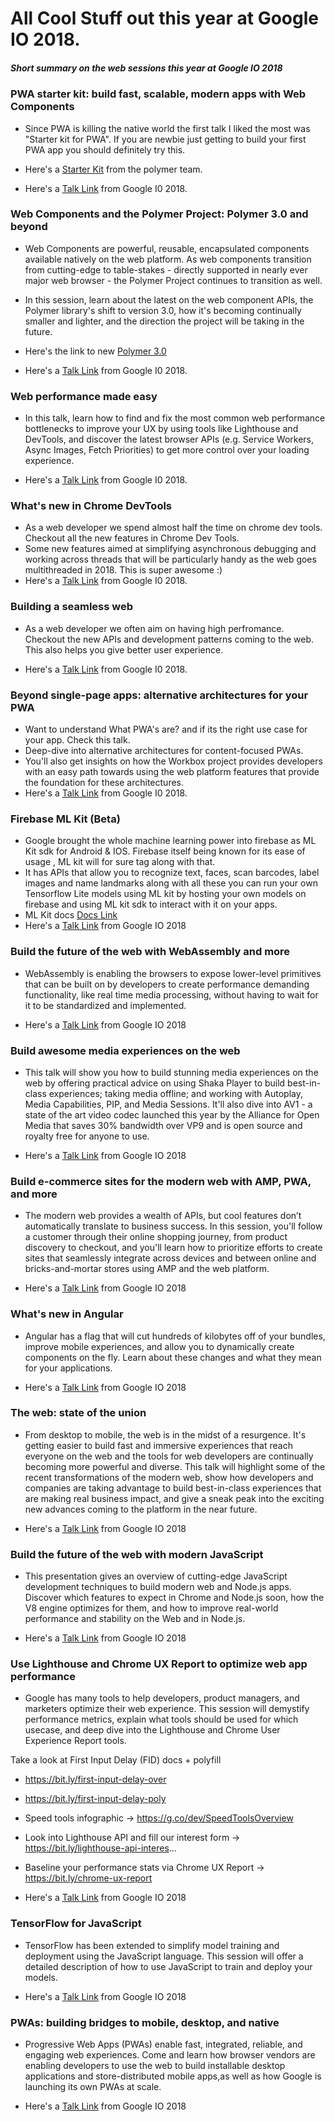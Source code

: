 # All Cool Stuff out this year at Google IO 2018.

##### Short summary on the web sessions this year at Google IO 2018

### PWA starter kit: build fast, scalable, modern apps with Web Components ###

* Since PWA is killing the native world the first talk I liked the most was "Starter kit for PWA". If you are newbie just getting to build your first PWA app you should definitely try this.

* Here's a [Starter Kit](https://github.com/Polymer/pwa-starter-kit) from the polymer team. 
* Here's a [Talk Link](https://www.youtube.com/watch?v=we3lLo-UFtk) from Google I0 2018.

### Web Components and the Polymer Project: Polymer 3.0 and beyond

* Web Components are powerful, reusable, encapsulated components available natively on the web platform. As web components transition from cutting-edge to table-stakes - directly supported in nearly ever major web browser - the Polymer Project continues to transition as well. 

* In this session, learn about the latest on the web component APIs, the Polymer library's shift to version 3.0, how it's becoming continually smaller and lighter, and the direction the project will be taking in the future.

* Here's the link to new [Polymer 3.0](https://www.polymer-project.org/blog/2018-01-18-polymer-3-new-preview)
* Here's a [Talk Link](https://www.youtube.com/watch?v=7CUO7PyD5zA) from Google I0 2018.

### Web performance made easy

* In this talk, learn how to find and fix the most common web performance bottlenecks to improve your UX by using tools like Lighthouse and DevTools, and discover the latest browser APIs (e.g. Service Workers, Async Images, Fetch Priorities) to get more control over your loading experience.

* Here's a [Talk Link](https://www.youtube.com/watch?v=Mv-l3-tJgGk) from Google I0 2018.


### What's new in Chrome DevTools

* As a web developer we spend almost half the time on chrome dev tools. Checkout all the new features in Chrome Dev Tools.
* Some new features aimed at simplifying asynchronous debugging and working across threads that will be particularly handy as the web goes multithreaded in 2018. This is super awesome :)
* Here's a [Talk Link](https://www.youtube.com/watch?v=mfuE53x4b3k) from Google I0 2018.

### Building a seamless web

* As a web developer we often aim on having high perfromance. Checkout the new APIs and development patterns coming to the web. This also helps you give better user experience.

* Here's a [Talk Link](https://www.youtube.com/watch?v=Wi_PhaFdjlo) from Google I0 2018.

### Beyond single-page apps: alternative architectures for your PWA

* Want to understand What PWA's are? and if its the right use case for your app. Check this talk.
* Deep-dive into alternative architectures for content-focused PWAs.
* You'll also get insights on how the Workbox project provides developers with an easy path towards using the web platform features that provide the foundation for these architectures.
* Here's a [Talk Link](https://www.youtube.com/watch?v=X6yof_vIQnk) from Google I0 2018.

### Firebase ML Kit (Beta)
* Google brought the whole machine learning power into firebase as ML Kit sdk for Android & IOS. Firebase itself being known for its ease of usage , ML kit will for sure tag along with that.
* It has APIs that allow you to recognize text, faces, scan barcodes, label images and name landmarks along with all these you can run your own Tensorflow Lite models using ML kit by hosting your own models on firebase and using ML kit sdk to interact with it on your apps.
* ML Kit docs [Docs Link](https://firebase.google.com/docs/ml-kit/)
* Here's a [Talk Link](https://www.youtube.com/watch?v=Z-dqGRSsaBs) from Google IO 2018

### Build the future of the web with WebAssembly and more 
* WebAssembly is enabling the browsers to expose lower-level primitives that can be built on by developers to create performance demanding functionality, like real time media processing, without having to wait for it to be standardized and implemented. 

* Here's a [Talk Link](https://www.youtube.com/watch?v=BnYq7JapeDA) from Google IO 2018

### Build awesome media experiences on the web
* This talk will show you how to build stunning media experiences on the web by offering practical advice on using Shaka Player to build best-in-class experiences; taking media offline; and working with Autoplay, Media Capabilities, PIP, and Media Sessions. It'll also dive into AV1 - a state of the art video codec launched this year by the Alliance for Open Media that saves 30% bandwidth over VP9 and is open source and royalty free for anyone to use.

* Here's a [Talk Link](https://www.youtube.com/watch?v=5azRhKsSU_M) from Google IO 2018

### Build e-commerce sites for the modern web with AMP, PWA, and more
* The modern web provides a wealth of APIs, but cool features don’t automatically translate to business success. In this session, you'll follow a customer through their online shopping journey, from product discovery to checkout, and you'll learn how to prioritize efforts to create sites that seamlessly integrate across devices and between online and bricks-and-mortar stores using AMP and the web platform.

* Here's a [Talk Link](https://www.youtube.com/watch?v=QCoQs9NO9q0) from Google IO 2018

### What's new in Angular
* Angular has a flag that will cut hundreds of kilobytes off of your bundles, improve mobile experiences, and allow you to dynamically create components on the fly. Learn about these changes and what they mean for your applications.

* Here's a [Talk Link](https://www.youtube.com/watch?v=jnp_ny4SOQE) from Google IO 2018

### The web: state of the union 
* From desktop to mobile, the web is in the midst of a resurgence. It's getting easier to build fast and immersive experiences that reach everyone on the web and the tools for web developers are continually becoming more powerful and diverse. This talk will highlight some of the recent transformations of the modern web, show how developers and companies are taking advantage to build best-in-class experiences that are making real business impact, and give a sneak peak into the exciting new advances coming to the platform in the near future.

* Here's a [Talk Link](https://www.youtube.com/watch?v=Ay-mdLMDtbs) from Google IO 2018

### Build the future of the web with modern JavaScript
* This presentation gives an overview of cutting-edge JavaScript development techniques to build modern web and Node.js apps. Discover which features to expect in Chrome and Node.js soon, how the V8 engine optimizes for them, and how to improve real-world performance and stability on the Web and in Node.js.

* Here's a [Talk Link](https://www.youtube.com/watch?v=mIWCLOftfRw) from Google IO 2018


### Use Lighthouse and Chrome UX Report to optimize web app performance
* Google has many tools to help developers, product managers, and marketers optimize their web experience. This session will demystify performance metrics, explain what tools should be used for which usecase, and deep dive into the Lighthouse and Chrome User Experience Report tools.

Take a look at First Input Delay (FID) docs + polyfill 
* https://bit.ly/first-input-delay-over
* https://bit.ly/first-input-delay-poly

* Speed tools infographic → https://g.co/dev/SpeedToolsOverview
* Look into Lighthouse API and fill our interest form → https://bit.ly/lighthouse-api-interes...
* Baseline your performance stats via Chrome UX Report → https://bit.ly/chrome-ux-report

* Here's a [Talk Link](https://www.youtube.com/watch?v=UvK9zAsSM8Q) from Google IO 2018


### TensorFlow for JavaScript
* TensorFlow has been extended to simplify model training and deployment using the JavaScript language. This session will offer a detailed description of how to use JavaScript to train and deploy your models.

* Here's a [Talk Link](https://www.youtube.com/watch?v=OmofOvMApTU) from Google IO 2018

### PWAs: building bridges to mobile, desktop, and native
* Progressive Web Apps (PWAs) enable fast, integrated, reliable, and engaging web experiences. Come and learn how browser vendors are enabling developers to use the web to build installable desktop applications and store-distributed mobile apps,as well as how Google is launching its own PWAs at scale.

* Here's a [Talk Link](https://www.youtube.com/watch?v=OmofOvMApTU) from Google IO 2018